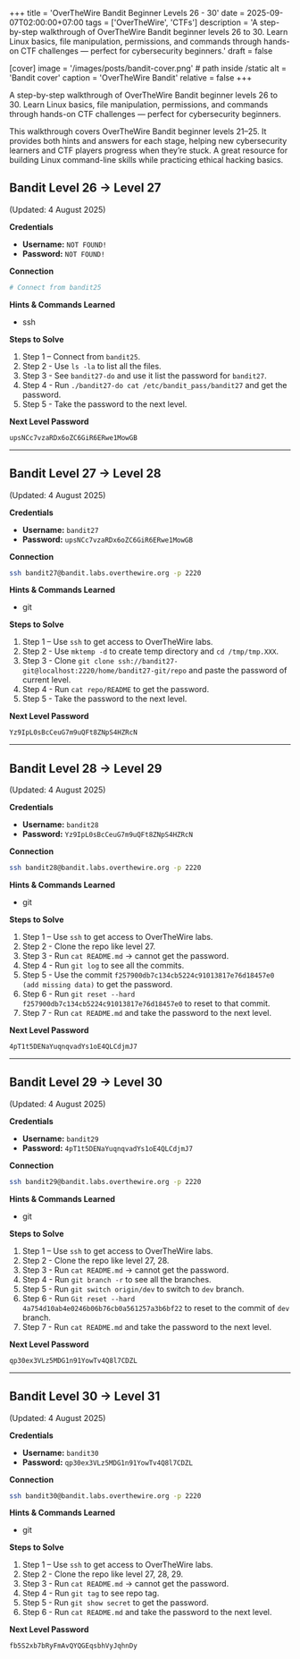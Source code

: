 +++
title = 'OverTheWire Bandit Beginner Levels 26 - 30'
date = 2025-09-07T02:00:00+07:00
tags = ['OverTheWire', 'CTFs']
description = 'A step-by-step walkthrough of OverTheWire Bandit beginner levels 26 to 30. Learn Linux basics, file manipulation, permissions, and commands through hands-on CTF challenges — perfect for cybersecurity beginners.'
draft = false

[cover]
  image = '/images/posts/bandit-cover.png' # path inside /static
  alt = 'Bandit cover'
  caption = 'OverTheWire Bandit'
  relative = false
+++

A step-by-step walkthrough of OverTheWire Bandit beginner levels 26 to 30. Learn Linux basics, file manipulation, permissions, and commands through hands-on CTF challenges — perfect for cybersecurity beginners.

This walkthrough covers OverTheWire Bandit beginner levels 21–25. It provides both hints and answers for each stage, helping new cybersecurity learners and CTF players progress when they’re stuck. A great resource for building Linux command-line skills while practicing ethical hacking basics.

## Bandit Level 26 → Level 27

(Updated: 4 August 2025)

**Credentials**

-   **Username:** `NOT FOUND!`
-   **Password:** `NOT FOUND!`

**Connection**

```bash
# Connect from bandit25
```

**Hints & Commands Learned**

-   ssh

**Steps to Solve**

1. Step 1 – Connect from `bandit25`.
2. Step 2 - Use `ls -la` to list all the files.
3. Step 3 - See `bandit27-do` and use it list the password for `bandit27`.
4. Step 4 - Run `./bandit27-do cat /etc/bandit_pass/bandit27` and get the password.
5. Step 5 - Take the password to the next level.

**Next Level Password**

`upsNCc7vzaRDx6oZC6GiR6ERwe1MowGB`

---

## Bandit Level 27 → Level 28

(Updated: 4 August 2025)

**Credentials**

-   **Username:** `bandit27`
-   **Password:** `upsNCc7vzaRDx6oZC6GiR6ERwe1MowGB`

**Connection**

```bash
ssh bandit27@bandit.labs.overthewire.org -p 2220
```

**Hints & Commands Learned**

-   git

**Steps to Solve**

1. Step 1 – Use `ssh` to get access to OverTheWire labs.
2. Step 2 - Use `mktemp -d` to create temp directory and `cd /tmp/tmp.XXX`.
3. Step 3 - Clone `git clone ssh://bandit27-git@localhost:2220/home/bandit27-git/repo` and paste the password of current level.
4. Step 4 - Run `cat repo/README` to get the password.
5. Step 5 - Take the password to the next level.

**Next Level Password**

`Yz9IpL0sBcCeuG7m9uQFt8ZNpS4HZRcN`

---

## Bandit Level 28 → Level 29

(Updated: 4 August 2025)

**Credentials**

-   **Username:** `bandit28`
-   **Password:** `Yz9IpL0sBcCeuG7m9uQFt8ZNpS4HZRcN`

**Connection**

```bash
ssh bandit28@bandit.labs.overthewire.org -p 2220
```

**Hints & Commands Learned**

-   git

**Steps to Solve**

1. Step 1 – Use `ssh` to get access to OverTheWire labs.
2. Step 2 - Clone the repo like level 27.
3. Step 3 - Run `cat README.md` -> cannot get the password.
4. Step 4 - Run `git log` to see all the commits.
5. Step 5 - Use the commit `f257900db7c134cb5224c91013817e76d18457e0 (add missing data)` to get the password.
6. Step 6 - Run `git reset --hard f257900db7c134cb5224c91013817e76d18457e0` to reset to that commit.
7. Step 7 - Run `cat README.md` and take the password to the next level.

**Next Level Password**

`4pT1t5DENaYuqnqvadYs1oE4QLCdjmJ7`

---

## Bandit Level 29 → Level 30

(Updated: 4 August 2025)

**Credentials**

-   **Username:** `bandit29`
-   **Password:** `4pT1t5DENaYuqnqvadYs1oE4QLCdjmJ7`

**Connection**

```bash
ssh bandit29@bandit.labs.overthewire.org -p 2220
```

**Hints & Commands Learned**

-   git

**Steps to Solve**

1. Step 1 – Use `ssh` to get access to OverTheWire labs.
2. Step 2 - Clone the repo like level 27, 28.
3. Step 3 - Run `cat README.md` -> cannot get the password.
4. Step 4 - Run `git branch -r` to see all the branches.
5. Step 5 - Run `git switch origin/dev` to switch to `dev` branch.
6. Step 6 - Run `Git reset --hard 4a754d10ab4e0246b06b76cb0a561257a3b6bf22` to reset to the commit of `dev` branch.
7. Step 7 - Run `cat README.md` and take the password to the next level.

**Next Level Password**

`qp30ex3VLz5MDG1n91YowTv4Q8l7CDZL`

---

## Bandit Level 30 → Level 31

(Updated: 4 August 2025)

**Credentials**

-   **Username:** `bandit30`
-   **Password:** `qp30ex3VLz5MDG1n91YowTv4Q8l7CDZL`

**Connection**

```bash
ssh bandit30@bandit.labs.overthewire.org -p 2220
```

**Hints & Commands Learned**

-   git

**Steps to Solve**

1. Step 1 – Use `ssh` to get access to OverTheWire labs.
2. Step 2 - Clone the repo like level 27, 28, 29.
3. Step 3 - Run `cat README.md` -> cannot get the password.
4. Step 4 - Run `git tag` to see repo tag.
5. Step 5 - Run `git show secret` to get the password.
6. Step 6 - Run `cat README.md` and take the password to the next level.

**Next Level Password**

`fb5S2xb7bRyFmAvQYQGEqsbhVyJqhnDy`

